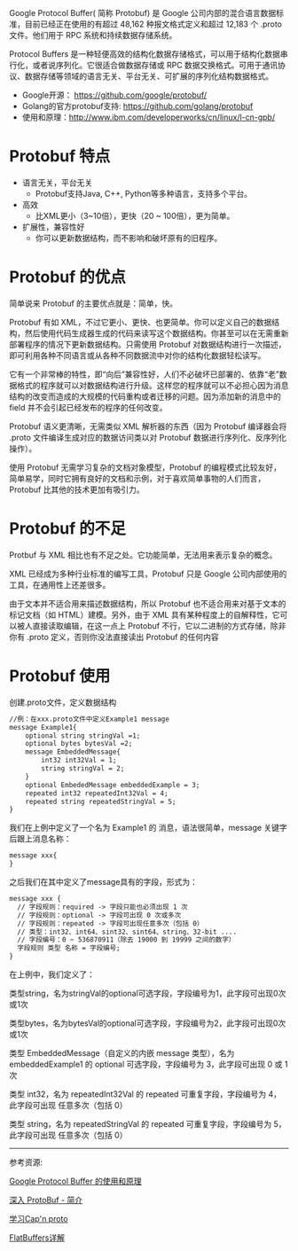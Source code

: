 Google Protocol Buffer( 简称 Protobuf) 是 Google 公司内部的混合语言数据标准，目前已经正在使用的有超过 48,162 种报文格式定义和超过 12,183 个 .proto 文件。他们用于 RPC 系统和持续数据存储系统。

Protocol Buffers 是一种轻便高效的结构化数据存储格式，可以用于结构化数据串行化，或者说序列化。它很适合做数据存储或 RPC 数据交换格式。可用于通讯协议、数据存储等领域的语言无关、平台无关、可扩展的序列化结构数据格式。

- Google开源： https://github.com/google/protobuf/
- Golang的官方protobuf支持: https://github.com/golang/protobuf
- 使用和原理：http://www.ibm.com/developerworks/cn/linux/l-cn-gpb/

# Protobuf 特点
- 语言无关，平台无关
  - Protobuf支持Java, C++, Python等多种语言，支持多个平台。
- 高效
  - 比XML更小（3~10倍），更快（20 ~ 100倍），更为简单。
- 扩展性，兼容性好
  - 你可以更新数据结构，而不影响和破坏原有的旧程序。

# Protobuf 的优点
简单说来 Protobuf 的主要优点就是：简单，快。

Protobuf 有如 XML，不过它更小、更快、也更简单。你可以定义自己的数据结构，然后使用代码生成器生成的代码来读写这个数据结构。你甚至可以在无需重新部署程序的情况下更新数据结构。只需使用 Protobuf 对数据结构进行一次描述，即可利用各种不同语言或从各种不同数据流中对你的结构化数据轻松读写。

它有一个非常棒的特性，即“向后”兼容性好，人们不必破坏已部署的、依靠“老”数据格式的程序就可以对数据结构进行升级。这样您的程序就可以不必担心因为消息结构的改变而造成的大规模的代码重构或者迁移的问题。因为添加新的消息中的 field 并不会引起已经发布的程序的任何改变。

Protobuf 语义更清晰，无需类似 XML 解析器的东西（因为 Protobuf 编译器会将 .proto 文件编译生成对应的数据访问类以对 Protobuf 数据进行序列化、反序列化操作）。

使用 Protobuf 无需学习复杂的文档对象模型，Protobuf 的编程模式比较友好，简单易学，同时它拥有良好的文档和示例，对于喜欢简单事物的人们而言，Protobuf 比其他的技术更加有吸引力。

# Protobuf 的不足
Protbuf 与 XML 相比也有不足之处。它功能简单，无法用来表示复杂的概念。

XML 已经成为多种行业标准的编写工具，Protobuf 只是 Google 公司内部使用的工具，在通用性上还差很多。

由于文本并不适合用来描述数据结构，所以 Protobuf 也不适合用来对基于文本的标记文档（如 HTML）建模。另外，由于 XML 具有某种程度上的自解释性，它可以被人直接读取编辑，在这一点上 Protobuf 不行，它以二进制的方式存储，除非你有 .proto 定义，否则你没法直接读出 Protobuf 的任何内容

# Protobuf 使用
创建.proto文件，定义数据结构
```txt
//例：在xxx.proto文件中定义Example1 message
message Example1{
	optional string stringVal =1;
	optional bytes bytesVal =2;
	message EmbeddedMessage{
		int32 int32Val = 1;
		string stringVal = 2;
	}
	optional EmbededMessage embeddedExample = 3;
	repeated int32 repeatedInt32Val = 4;
	repeated string repeatedStringVal = 5;	
}
```
我们在上例中定义了一个名为 Example1 的 消息，语法很简单，message 关键字后跟上消息名称：
```txt
message xxx{
}
```
之后我们在其中定义了message具有的字段，形式为：
```txt
message xxx {
  // 字段规则：required -> 字段只能也必须出现 1 次
  // 字段规则：optional -> 字段可出现 0 次或多次
  // 字段规则：repeated -> 字段可出现任意多次（包括 0）
  // 类型：int32、int64、sint32、sint64、string、32-bit ....
  // 字段编号：0 ~ 536870911（除去 19000 到 19999 之间的数字）
  字段规则 类型 名称 = 字段编号;
}
```
在上例中，我们定义了：

类型string，名为stringVal的optional可选字段，字段编号为1，此字段可出现0次或1次

类型bytes，名为bytesVal的optional可选字段，字段编号为2，此字段可出现0次或1次

类型 EmbeddedMessage（自定义的内嵌 message 类型），名为 embeddedExample1 的 optional 可选字段，字段编号为 3，此字段可出现 0 或 1 次

类型 int32，名为 repeatedInt32Val 的 repeated 可重复字段，字段编号为 4，此字段可出现 任意多次（包括 0）

类型 string，名为 repeatedStringVal 的 repeated 可重复字段，字段编号为 5，此字段可出现 任意多次（包括 0）

---


参考资源:

[Google Protocol Buffer 的使用和原理](https://www.ibm.com/developerworks/cn/linux/l-cn-gpb/index.html)

[深入 ProtoBuf - 简介](https://www.jianshu.com/p/a24c88c0526a)

[学习Cap'n proto](https://www.jianshu.com/p/f1110b22cb5c)

[FlatBuffers详解](http://www.voidcn.com/article/p-xtbacuzn-bqm.html)